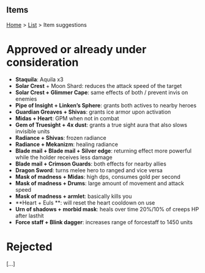 Items
-----

[Home](../../README.md) > [List](list.md) > Item suggestions

# Approved or already under consideration

- **Staquila**: Aquila x3
- **Solar Crest** + Moon Shard: reduces the attack speed of the target
- **Solar Crest + Glimmer Cape**: same effects of both / prevent invis on enemies
- **Pipe of Insight + Linken’s Sphere**: grants both actives to nearby heroes
- **Guardian Greaves + Shivas**: grants ice armor upon activation
- **Midas + Heart**: GPM when not in combat
- **Gem of Truesight + 4x dust**: grants a true sight aura that also slows invisible units
- **Radiance + Shivas**: frozen radiance
- **Radiance + Mekanizm**: healing radiance
- **Blade mail + Blade mail + Silver edge**: returning effect more powerful while the holder receives less damage
- **Blade mail + Crimson Guards**: both effects for nearby allies 
- **Dragon Sword**: turns melee hero to ranged and vice versa
- **Mask of madness + Midas**: high dps, consumes gold per second
- **Mask of madness + Drums**: large amount of movement and attack speed
- **Mask of madness + armlet**: basically kills you
- **Heart + Euls **: will reset the heart cooldown on use
- **Urn of shadows + morbid mask**: heals over time 20%/10% of creeps HP after lasthit
- **Force staff + Blink dagger**:  increases range of forcestaff to 1450 units

# Rejected

[...]
